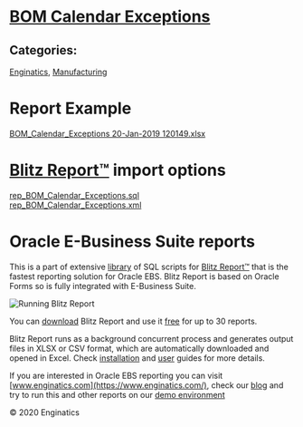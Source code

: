 # [BOM Calendar Exceptions](https://www.enginatics.com/reports/bom-calendar-exceptions/)
## Categories: 
[Enginatics](https://www.enginatics.com/library/?pg=1&category[]=Enginatics), [Manufacturing](https://www.enginatics.com/library/?pg=1&category[]=Manufacturing)
# Report Example
[BOM_Calendar_Exceptions 20-Jan-2019 120149.xlsx](https://www.enginatics.com/example/bom-calendar-exceptions/)
# [Blitz Report™](https://www.enginatics.com/blitz-report/) import options
[rep_BOM_Calendar_Exceptions.sql](https://www.enginatics.com/export/bom-calendar-exceptions/)\
[rep_BOM_Calendar_Exceptions.xml](https://www.enginatics.com/xml/bom-calendar-exceptions/)
# Oracle E-Business Suite reports

This is a part of extensive [library](https://www.enginatics.com/library/) of SQL scripts for [Blitz Report™](https://www.enginatics.com/blitz-report/) that is the fastest reporting solution for Oracle EBS. Blitz Report is based on Oracle Forms so is fully integrated with E-Business Suite. 

![Running Blitz Report](https://www.enginatics.com/wp-content/uploads/2018/01/Running-blitz-report.png) 

You can [download](https://www.enginatics.com/download/) Blitz Report and use it [free](https://www.enginatics.com/pricing/) for up to 30 reports. 

Blitz Report runs as a background concurrent process and generates output files in XLSX or CSV format, which are automatically downloaded and opened in Excel. Check [installation](https://www.enginatics.com/installation-guide/) and [user](https://www.enginatics.com/user-guide/) guides for more details.

If you are interested in Oracle EBS reporting you can visit [www.enginatics.com](https://www.enginatics.com/), check our [blog](https://www.enginatics.com/blog/) and try to run this and other reports on our [demo environment](http://demo.enginatics.com/)

© 2020 Enginatics
